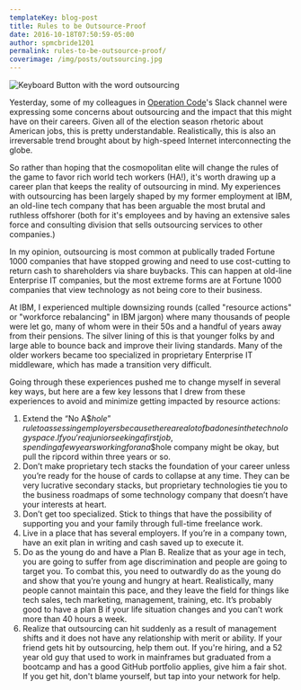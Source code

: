 ```yaml
---
templateKey: blog-post
title: Rules to be Outsource-Proof
date: 2016-10-18T07:50:59-05:00  
author: spmcbride1201
permalink: rules-to-be-outsource-proof/
coverimage: /img/posts/outsourcing.jpg
---
```


![Keyboard Button with the word outsourcing](/img/posts/outsourcing.jpg)

Yesterday, some of my colleagues in [Operation Code](https://operationcode.org/)'s Slack channel were expressing some concerns about outsourcing and the impact that this might have on their careers. Given all of the election season rhetoric about American jobs, this is pretty understandable. Realistically, this is also an irreversable trend brought about by high-speed Internet interconnecting the globe.

So rather than hoping that the cosmopolitan elite will change the rules of the game to favor rich world tech workers (HA!), it's worth drawing up a career plan that keeps the reality of outsourcing in mind. My experiences with outsourcing has been largely shaped by my former employment at IBM, an old-line tech company that has been arguable the most brutal and ruthless offshorer (both for it's employees and by having an extensive sales force and consulting division that sells outsourcing services to other companies.)

In my opinion, outsourcing is most common at publically traded Fortune 1000 companies that have stopped growing and need to use cost-cutting to return cash to shareholders via share buybacks. This can happen at old-line Enterprise IT companies, but the most extreme forms are at Fortune 1000 companies that view technology as not being core to their business.

At IBM, I experienced multiple downsizing rounds (called "resource actions" or "workforce rebalancing" in IBM jargon) where many thousands of people were let go, many of whom were in their 50s and a handful of years away from their pensions. The silver lining of this is that younger folks by and large able to bounce back and improve their living standards. Many of the older workers became too specialized in proprietary Enterprise IT middleware, which has made a transition very difficult.

Going through these experiences pushed me to change myself in several key ways, but here are a few key lessons that I drew from these experiences to avoid and minimize getting impacted by resource actions:

1.  Extend the “No A\$$hole” rule to assessing employers because there are a lot of bad ones in the technology space. If you’re a junior seeking a first job, spending a few years working for an a\$$hole company might be okay, but pull the ripcord within three years or so.
2.  Don’t make proprietary tech stacks the foundation of your career unless you’re ready for the house of cards to collapse at any time. They can be very lucrative secondary stacks, but proprietary technologies tie you to the business roadmaps of some technology company that doesn’t have your interests at heart.
3.  Don’t get too specialized. Stick to things that have the possibility of supporting you and your family through full-time freelance work.
4.  Live in a place that has several employers. If you’re in a company town, have an exit plan in writing and cash saved up to execute it.
5.  Do as the young do and have a Plan B. Realize that as your age in tech, you are going to suffer from age discrimination and people are going to target you. To combat this, you need to outwardly do as the young do and show that you’re young and hungry at heart. Realistically, many people cannot maintain this pace, and they leave the field for things like tech sales, tech marketing, management, training, etc. It’s probably good to have a plan B if your life situation changes and you can’t work more than 40 hours a week.
6.  Realize that outsourcing can hit suddenly as a result of management shifts and it does not have any relationship with merit or ability. If your friend gets hit by outsourcing, help them out. If you're hiring, and a 52 year old guy that used to work in mainframes but graduated from a bootcamp and has a good GitHub portfolio applies, give him a fair shot. If you get hit, don't blame yourself, but tap into your network for help.
